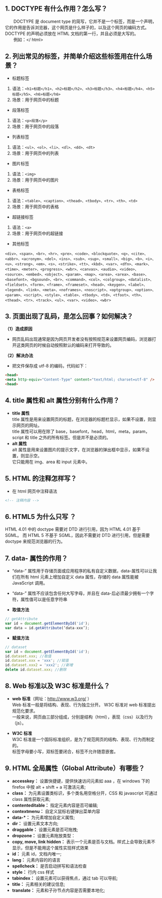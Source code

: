 ## 1. DOCTYPE 有什么作用？怎么写？

&emsp;&emsp;DOCTYPE 是 document type 的简写，它并不是一个标签，而是一个声明，它的作用是告诉浏览器，这个网页是什么样子的，以及这个网页的编码方式。
DOCTYPE 的声明必须放在 HTML 文档的第一行，并且必须是大写的。\
&emsp;&emsp;例如：<!DOCTYPE html></ html>

## 2. 列出常见的标签，并简单介绍这些标签用在什么场景？

- 标题标签

1. 语法：`<h1>标题</h1>、<h2>标题</h2>、<h3>标题</h3>、<h4>标题</h4>、<h5>标题</h5>、<h6>标题</h6>`
2. 场景：用于网页中的标题

- 段落标签

1. 语法：`<p>段落</p>`
2. 场景：用于网页中的段落

- 列表标签

1. 语法：`<ul>、<ol>、<li>、<dl>、<dd>、<dt>`
2. 场景：用于网页中的列表

- 图片标签

1. 语法：`<img>`
2. 场景：用于网页中的图片

- 表格标签

1. 语法：`<table>、<caption>、<thead>、<tbody>、<tr>、<th>、<td>`
2. 场景：用于网页中的表格

- 超链接标签

1. 语法：`<a>`
2. 场景：用于网页中的超链接

- 其他标签

`<div>、<span>、<br>、<hr>、<pre>、<code>、<blockquote>、<q>、<cite>、<abbr>、<acronym>、<del>、<ins>、<sub>、<sup>、<small>、<big>、<b>、<i>、<u>、<strong>、<em>、<s>、<strike>、<tt>、<kbd>、<var>、<dfn>、<mark>、<time>、<meter>、<progress>、<wbr>、<canvas>、<audio>、<video>、<source>、<embed>、<object>、<param>、<map>、<area>、<area>、<base>、<basefont>、<bgsound>、<br>、<command>、<col>、<colgroup>、<datalist>、<fieldset>、<form>、<frame>、<frameset>、<head>、<keygen>、<label>、<legend>、<link>、<meta>、<noframes>、<noscript>、<optgroup>、<option>、<param>、<script>、<style>、<table>、<tbody>、<td>、<tfoot>、<th>、<thead>、<tr>、<track>、<ul>、<var>、<video>、<wbr>`

## 3. 页面出现了乱码，是怎么回事？如何解决？

**（1）造成原因**

- 网页乱码出现通常是因为网页开发者没有按照规范来设置网页编码，浏览器打开这类网页的时候自动按照默认的编码来打开导致的。

**（2）解决办法**

- 把文件保存成 utf-8 的编码，代码如下：

```html
<head>
<meta http-equiv="Content-Type" content="text/html; charset=utf-8" />
<head>
```

## 4. title 属性和 alt 属性分别有什么作用？

- **title 属性** \
  title 属性是用来设置网页的标题，在浏览器的标题栏显示，如果不设置，则显示网页的网址。 \
  title 属性可以用在除了 base，basefont，head，html，meta，param，script 和 title 之外的所有标签。但是并不是必须的。
- **alt 属性** \
  alt 属性是用来设置图片的提示文字，在浏览器的弹出框中显示，如果不设置，则显示空。 \
  它只能用在 img、area 和 input 元素中。

## 5. HTML 的注释怎样写？

- 在 html 网页中注释语法

```html
<!-- 注释内容 -->
```

## 6. HTML5 为什么只写 <!DOCTYPE html> ？

HTML 4.01 中的 doctype 需要对 DTD 进行引用，因为 HTML 4.01 基于 SGML。
而 HTML 5 不基于 SGML，因此不需要对 DTD 进行引用，但是需要 doctype 来规范浏览器的行为。

## 7. data- 属性的作用？

- “data-” 属性用于存储页面或应用程序的私有自定义数据，data-属性可以让我们在所有 html 元素上增加自定义 data 属性，存储的 data 属性能被 JavaScript 调用。

- “data-” 属性不应该包含任何大写字母，并且在 data-后必须最少拥有一个字符，属性值可以是任意字符串

- **取值方法**

```js
// getAttribute
var id = document.getElementById('id');
var data = id.getAttribute(‘data-xxx’);
```

- **赋值方法**

```js
// dataset
var id = document.getElementById('id');
id.dataset.xxx; //取值
id.dataset.xxx = 'xxx'; //赋值
id.dataset.xxx2 = 'xxx2'; //新增
delete id.dataset.xxx; //删除
```

## 8. Web 标准以及 W3C 标准是什么？

- **web 标准**（网址：http://www.w3.org/ ）\
  Web 标准一般是将结构、表现、行为独立分开。 W3C 标准对 web 标准提出规范化要求。 \
  一般来说，网页由三部分组成，分别是结构（html），表现（css）以及行为（js）。

- **W3C 标准** \
  W3C 标准是一个国际标准组织，是为了规范网页的结构、表现、行为而制定的。 \
  标签字母要小写，双标签要闭合，标签不允许随意嵌套。

## 9. HTML 全局属性（Global Attribute）有哪些？

- **accesskey：** 设置快捷键，提供快速访问元素如 aaa ，在 windows 下的 firefox 中按 alt + shift + a 可激活元素;
- **class：** 为元素设置类标识，多个类名用空格分开，CSS 和 javascript 可通过 class 属性获取元素;
- **contenteditable：** 指定元素内容是否可编辑;
- **contextmenu：** 自定义鼠标右键弹出菜单内容
- **data-\*：** 为元素增加自定义属性;
- **dir：** 设置元素文本方向;
- **draggable：** 设置元素是否可拖拽;
- **dropzone：** 设置元素拖放类型：
- **copy, move, link hidden：** 表示一个元素是否与文档。样式上会导致元素不显示，但是不能用这个属性实现样式效果
- **id：** 元素 id，文档内唯一;
- **lang：** 元素内容的的语言
- **spellcheck：** 是否启动拼写和语法检查
- **style：** 行内 css 样式
- **tabindex：** 设置元素可以获得焦点，通过 tab 可以导航;
- **title：** 元素相关的建议信息;
- **translate：** 元素和子孙节点内容是否需要本地化;
